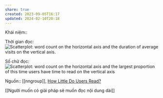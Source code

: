 ```yaml
---
share: true
created: 2023-09-05T16:17
updated: 2024-02-10T20:18
---
```

Khái niệm:: 

Thời gian đọc:
![Scatterplot: word count on the horizontal axis and the duration of average visits on the vertical axis.](https://media.nngroup.com/media/editor/alertbox/page-visit-time-per-word-count.gif)

Số chữ đọc:
![Scatterplot: word count on the horizontal axis and the largest proportion of this time users have time to read on the vertical axis](https://media.nngroup.com/media/editor/alertbox/percent-of-text-read.gif)

Nguồn:: [[nngroup]], [How Little Do Users Read?](https://www.nngroup.com/articles/how-little-do-users-read/)

[[Người muốn có giải pháp sẽ muốn đọc nội dung dài]]